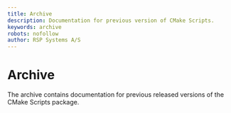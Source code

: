 ```yaml
---
title: Archive
description: Documentation for previous version of CMake Scripts.
keywords: archive
robots: nofollow
author: RSP Systems A/S
---
```


# Archive

The archive contains documentation for previous released versions of the CMake Scripts package.
